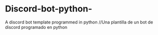 # Discord-bot-python-
A discord bot template programmed in python //Una plantilla de un bot de discord programado en python
